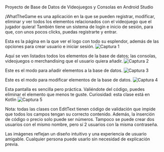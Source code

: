 
Proyecto de Base de Datos de Videojuegos y Consolas en Android Studio


¡WhatTheGame es una aplicación en la que se pueden registrar, modificar, eliminar y ver todos los elementos relacionados con el videojuego que el jugador quiera!
También tiene un sistema de login e inicio de sesión, para que, con unos pocos clicks, puedas registrarte y entrar.


Esta es la página en la que ver el logo con todo su esplendor, además de las opciones para crear usuario e iniciar sesión.
![Captura 1](img/captura1.png)


Aquí se ven listados todos los elementos de la base de datos; las consolas, videojuegos o merchandising que el usuario quiera añadir. 
![Captura 2](img/captura2.png)

Este es el modo para añadir elementos a la base de datos.
![Captura 3](img/captura3.png)

Este es el modo para modificar elementos de la base de datos.
![Captura 4](img/captura4.png)

Esta pantalla es sencilla pero práctica. Valiéndote del código, puedes eliminar el elemento que menos te guste. Curiosidad: esta clase está en Kotlin
![Captura 5](img/captura5.png)

Nota: todas las clases con EditText tienen código de validación que impide que todos los campos tengan su correcto contenido. 
Además, la inserción de código o precio solo puede ser números. Tampoco se puede crear dos usuarios con el mismo nombre, pero sí 2 usuarios con la misma contraseña.


Las imágenes reflejan un diseño intuitivo y una experiencia de usuario amigable. 
Cualquier persona puede usarlo sin necesidad de explicación previa. 









